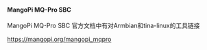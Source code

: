 #### MangoPi MQ-Pro SBC

MangoPi MQ-Pro SBC 官方文档中有对Armbian和tina-linux的工具链接

https://mangopi.org/mangopi_mqpro

